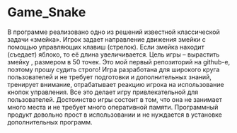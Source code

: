 # Game_Snake
В программе реализовано одно из решений известной классической задачи «змейка». Игрок задает направление движения змейки с помощью управляющих клавиш (стрелок). Если змейка находит (съедает) яблоко, то её длина увеличивается. Цель игры – вырастить змейку , размером в 50 точек. 
Это мой первый репозиторий на github-е, поэтому прошу судить строго!
Игра разработана для широкого круга пользователей и не требует подготовки и дополнительных знаний, тренирует внимание, отрабатывает реакцию игрока на использование кнопок управления. Все это делает игру привлекательной для пользователей.
Достоинство игры состоит в том, что она не занимает много места и не требует много оперативной памяти. Программный продукт довольно прост в использовании и не нуждается в установке дополнительных программ.

